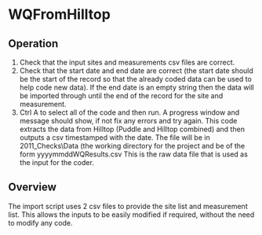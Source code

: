 # WQFromHilltop

## Operation

1. Check that the input sites and measurements csv files are correct.
2. Check that the start date and end date are correct (the start date should be the start of the record so that the already coded data can be used to help code new data).  If the end date is an empty string then the data will be imported through until the end of the record for the site and measurement.
3. Ctrl A to select all of the code and then run.  A progress window and message should show, if not fix any errors and try again.  This code extracts the data from Hilltop (Puddle and Hilltop combined) and then outputs a csv timestamped with the date.  The file will be in 2011_Checks\Data (the working directory for the project and be of the form yyyymmddWQResults.csv  This is the raw data file that is used as the input for the coder.

## Overview

The import script uses 2 csv files to provide the site list and measurement list.  This allows the inputs to be easily modified if required, without the need to modify any code.  